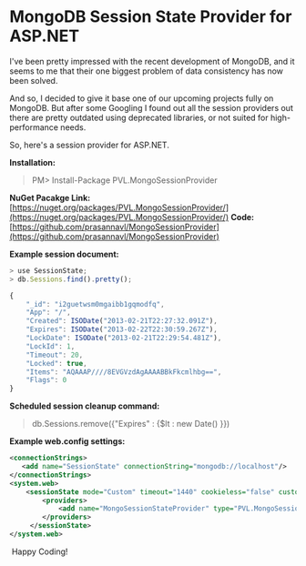 # MongoDB Session State Provider for ASP.NET

<!--[options]
name: MongoDB Session State Provider for ASP.NET
date: 2013-02-22T00:00:00.000Z
url: 2013/02/mongodb-session-state-provider-for.html
tags: []
-->

I've been pretty impressed with the recent development of MongoDB, and it seems to me that their one biggest problem of data consistency has now been solved.

And so, I decided to give it base one of our upcoming projects fully on MongoDB. But after some Googling I found out all the session providers out there are pretty outdated using deprecated libraries, or not suited for high-performance needs.

So, here's a session provider for ASP.NET.

**Installation:**
> PM> Install-Package PVL.MongoSessionProvider

**NuGet Pacakge Link:** [https://nuget.org/packages/PVL.MongoSessionProvider/](https://nuget.org/packages/PVL.MongoSessionProvider/)
**Code:** [https://github.com/prasannavl/MongoSessionProvider](https://github.com/prasannavl/MongoSessionProvider)

**Example session document:**

```js
> use SessionState;
> db.Sessions.find().pretty();

{
    "_id": "i2guetwsm0mgaibb1gqmodfq",
    "App": "/",
    "Created": ISODate("2013-02-21T22:27:32.091Z"),
    "Expires": ISODate("2013-02-22T22:30:59.267Z"),
    "LockDate": ISODate("2013-02-21T22:29:54.481Z"),
    "LockId": 1,
    "Timeout": 20,
    "Locked": true,
    "Items": "AQAAAP////8EVGVzdAgAAAABBkFkcmlhbg==",
    "Flags": 0
}
```

**Scheduled session cleanup command:**
> db.Sessions.remove({"Expires" : {$lt : new Date() }})

**Example web.config settings:**

```xml
<connectionStrings>
   <add name="SessionState" connectionString="mongodb://localhost"/>
</connectionStrings>
<system.web>
    <sessionState mode="Custom" timeout="1440" cookieless="false" customProvider="MongoSessionStateProvider">
        <providers>
            <add name="MongoSessionStateProvider" type="PVL.MongoSessionProvider" connectionStringName="SessionState" writeExceptionsToEventLog="false"/>
        </providers>
     </sessionState>
</system.web>
```

 Happy Coding!